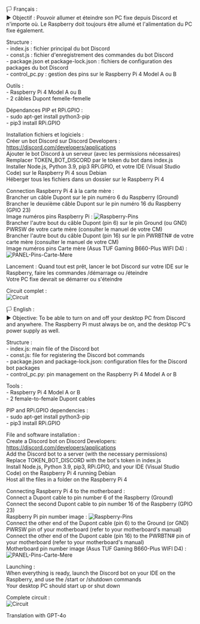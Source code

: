 🏳 Français :  
▶ Objectif : Pouvoir allumer et éteindre son PC fixe depuis Discord et n'importe où. Le Raspberry doit toujours être allumé et l'alimentation du PC fixe également.  


Structure :  
          - index.js : fichier principal du bot Discord  
          - const.js : fichier d'enregistrement des commandes du bot Discord  
          - package.json et package-lock.json : fichiers de configuration des packages du bot Discord  
          - control_pc.py : gestion des pins sur le Raspberry Pi 4 Model A ou B  

Outils :  
          - Raspberry Pi 4 Model A ou B  
          - 2 câbles Dupont femelle-femelle  

Dépendances PIP et RPi.GPIO :  
          - sudo apt-get install python3-pip  
          - pip3 install RPi.GPIO  

Installation fichiers et logiciels :  
  Créer un bot Discord sur Discord Developers : https://discord.com/developers/applications  
  Ajouter le bot Discord à un serveur (avec les permissions nécessaires)  
  Remplacer TOKEN_BOT_DISCORD par le token du bot dans index.js  
  Installer Node.js, Python 3.9, pip3 RPi.GPIO, et votre IDE (Visual Studio Code) sur le Raspberry Pi 4 sous Debian  
  Héberger tous les fichiers dans un dossier sur le Raspberry Pi 4  

Connection Raspberry Pi 4 à la carte mère :  
  Brancher un câble Dupont sur le pin numéro 6 du Raspberry (Ground)  
  Brancher le deuxième câble Dupont sur le pin numéro 16 du Raspberry (GPIO 23)  
  Image numéros pins Raspberry Pi : ![Raspberry-Pins](https://github.com/user-attachments/assets/070f5e65-37ed-40ea-a9ef-00bbb567f13a)  
  Brancher l'autre bout du câble Dupont (pin 6) sur le pin Ground (ou GND) PWRSW de votre carte mère (consulter le manuel de votre CM)  
  Brancher l'autre bout du câble Dupont (pin 16) sur le pin PWRBTN# de votre carte mère (consulter le manuel de votre CM)  
  Image numéros pins Carte mère (Asus TUF Gaming B660-Plus WIFI D4) : ![PANEL-Pins-Carte-Mere](https://github.com/user-attachments/assets/19e3ebd9-345d-44af-9399-0fc20a72c5e5)

Lancement :
  Quand tout est prêt, lancer le bot Discord sur votre IDE sur le Raspberry, faire les commandes /démarrage ou /éteindre  
  Votre PC fixe devrait se démarrer ou s'éteindre  


Circuit complet :  
![Circuit](https://github.com/user-attachments/assets/c6a6cfc7-e17d-4e0f-8b57-05b42092fed5)




🏳 English :  
▶ Objective: To be able to turn on and off your desktop PC from Discord and anywhere. The Raspberry Pi must always be on, and the desktop PC's power supply as well.  


Structure :  
          - index.js: main file of the Discord bot  
          - const.js: file for registering the Discord bot commands  
          - package.json and package-lock.json: configuration files for the Discord bot packages  
          - control_pc.py: pin management on the Raspberry Pi 4 Model A or B  

Tools :  
          - Raspberry Pi 4 Model A or B  
          - 2 female-to-female Dupont cables  

PIP and RPi.GPIO dependencies :  
          - sudo apt-get install python3-pip  
          - pip3 install RPi.GPIO  

File and software installation :  
  Create a Discord bot on Discord Developers: https://discord.com/developers/applications  
  Add the Discord bot to a server (with the necessary permissions)  
  Replace TOKEN_BOT_DISCORD with the bot's token in index.js  
  Install Node.js, Python 3.9, pip3, RPi.GPIO, and your IDE (Visual Studio Code) on the Raspberry Pi 4 running Debian  
  Host all the files in a folder on the Raspberry Pi 4  

Connecting Raspberry Pi 4 to the motherboard :  
  Connect a Dupont cable to pin number 6 of the Raspberry (Ground)  
  Connect the second Dupont cable to pin number 16 of the Raspberry (GPIO 23)  
  Raspberry Pi pin number image : ![Raspberry-Pins](https://github.com/user-attachments/assets/070f5e65-37ed-40ea-a9ef-00bbb567f13a)  
  Connect the other end of the Dupont cable (pin 6) to the Ground (or GND) PWRSW pin of your motherboard (refer to your motherboard's manual)  
  Connect the other end of the Dupont cable (pin 16) to the PWRBTN# pin of your motherboard (refer to your motherboard's manual)  
  Motherboard pin number image (Asus TUF Gaming B660-Plus WIFI D4) : ![PANEL-Pins-Carte-Mere](https://github.com/user-attachments/assets/19e3ebd9-345d-44af-9399-0fc20a72c5e5)  

Launching :  
  When everything is ready, launch the Discord bot on your IDE on the Raspberry, and use the /start or /shutdown commands  
  Your desktop PC should start up or shut down  

Complete circuit :  
![Circuit](https://github.com/user-attachments/assets/7ea0a697-559f-4156-b568-23b605dc0c46)


Translation with GPT-4o

